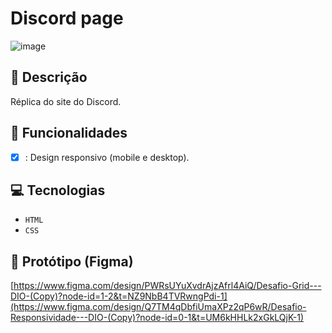 # Discord page
![image](https://github.com/user-attachments/assets/3ecba679-e6b4-4b3b-a47b-c8c9e642bc6e)

## 📑 Descrição
Réplica do site do Discord.

## 🎯 Funcionalidades
- [x] : Design responsivo (mobile e desktop).

## 💻 Tecnologias 
- `HTML`
- `CSS`
  
## 🎨 Protótipo (Figma)
[https://www.figma.com/design/PWRsUYuXvdrAjzAfrl4AiQ/Desafio-Grid---DIO-(Copy)?node-id=1-2&t=NZ9NbB4TVRwngPdi-1](https://www.figma.com/design/Q7TM4qDbfiUmaXPz2qP6wR/Desafio-Responsividade---DIO-(Copy)?node-id=0-1&t=UM6kHHLk2xGkLQjK-1)

